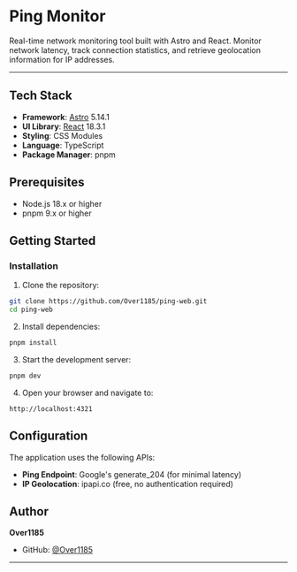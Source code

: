 # Ping Monitor

Real-time network monitoring tool built with Astro and React. Monitor network latency, track connection statistics, and retrieve geolocation information for IP addresses.

---

## Tech Stack

- **Framework**: [Astro](https://astro.build) 5.14.1
- **UI Library**: [React](https://reactjs.org) 18.3.1
- **Styling**: CSS Modules
- **Language**: TypeScript
- **Package Manager**: pnpm

## Prerequisites

- Node.js 18.x or higher
- pnpm 9.x or higher

## Getting Started

### Installation

1. Clone the repository:

```bash
git clone https://github.com/Over1185/ping-web.git
cd ping-web
```

2. Install dependencies:

```bash
pnpm install
```

3. Start the development server:

```bash
pnpm dev
```

4. Open your browser and navigate to:

```
http://localhost:4321
```


## Configuration

The application uses the following APIs:

- **Ping Endpoint**: Google's generate_204 (for minimal latency)
- **IP Geolocation**: ipapi.co (free, no authentication required)

## Author

**Over1185**

- GitHub: [@Over1185](https://github.com/Over1185)

---